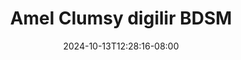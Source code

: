 --- 
title: "Amel Clumsy digilir BDSM"
description: "streaming bokeh Amel Clumsy digilir BDSM yandek durasi panjang new"
date: 2024-10-13T12:28:16-08:00
file_code: "vaejezj245iw"
draft: false
cover: "oorzej0ox5piubty.jpg"
tags: ["Amel", "Clumsy", "digilir", "BDSM", "bokep-indo", "bokep-viral", "bokep-ig"]
length: 3910
fld_id: "1482658"
foldername: "Amel clumsy"
categories: ["Amel clumsy"]
views: 1
---